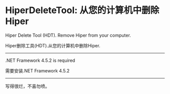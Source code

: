 # HiperDeleteTool: 从您的计算机中删除Hiper

Hiper Delete Tool (HDT). Remove Hiper from your computer.

Hiper删除工具(HDT).从您的计算机中删除Hiper.
***
.NET Framework 4.5.2 is required

需要安装.NET Framework 4.5.2
***
写得很烂，不喜勿喷。
